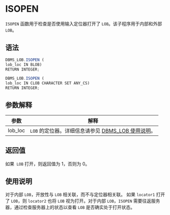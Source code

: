 ISOPEN 
===========================

`ISOPEN` 函数用于检查是否使用输入定位器打开了 `LOB`。该子程序用于内部和外部 `LOB`。

语法 
-----------

```javascript
DBMS_LOB.ISOPEN (
lob_loc IN BLOB)
RETURN INTEGER;

DBMS_LOB.ISOPEN (
lob_loc IN CLOB CHARACTER SET ANY_CS)
RETURN INTEGER;
```



参数解释 
-------------



| **参数**  |                                  **解释**                                  |
|---------|--------------------------------------------------------------------------|
| lob_loc | `LOB` 的定位器。详细信息请参见 [DBMS_LOB 使用说明](/zh-CN/9.pl-reference/13.pl-system-package/8.DBMS_LOB/1.dbms_lob-overview.md)。 |



返回值 
------------

如果` LOB` 打开，则返回值为 1，否则为 0。

使用说明 
-------------

对于内部 `LOB`，开放性与 `LOB` 相关联，而不与定位器相关联。 如果 `locator1` 打开了 `LOB`，则 `locator2` 也将 `LOB` 视为打开。对于内部 `LOB`，`ISOPEN` 需要往返服务器，通过检查服务器上的状态以查看 `LOB` 是否确实处于打开状态。
